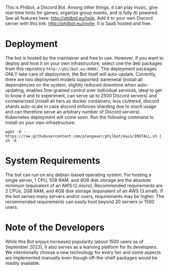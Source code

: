 This is Philbot, a Discord Bot. Among other things, it can play music, give real-time hints for games, organize group events, and is fully AI powered. See all features here: http://philbot.eu/help. Add it to your own Discord server with this link: http://philbot.eu/invite. It is SaaS hosted and free.

# Deployment
The bot is hosted by the maintainer and free to use. However, if you want to deploy and host it on your own infrastructure, select one the deb packages from this repostory `http://philbot.eu:8000/`.
The deployment packages ONLY take care of deployment, the Bot itself will auto-update.
Currently, there are two deployment models supported:
baremetal (install all dependencies on the system, slightly reduced downtime when auto-updating, enables fine-grained control over individual services, ideal to get to know it and to experiment, can serve up to 2500 Discord servers) and
containerized (install all tiers as docker containers, less cluttered, discord shards auto-scale in case discord enforces sharding due to much usage and can therefore serve an arbitrary number of Discord servers). Kubernetes deployment will come soon.
Run the following command to install on your own infrastructure:
```
wget -O - https://raw.githubusercontent.com/plengauer/philbot/main/INSTALL.sh | sh -E
```

# System Requirements
The bot can run on any debian-based operating system. For hosting a single server, 1 CPU, 1GB RAM, and 4GB disk storage are the absolute minimum (equivalent of an AWS t2.micro). Recommended requirements are 2 CPUs, 2GB RAM, and 4GB disk storage (equivalent of an AWS t3.small). If the bot serves many servers and/or users, requirements may be higher. The recommended requirements can easily host beyond 20 servers or 1500 users.

# Note of the Developers
While this Bot enjoys increased popularity (about 1500 users as of September 2023), it also serves as a learning platform for its developers.
We intentionally choose a new technology for every tier and some aspects are implemented manually even though off-the-shelf packages would be readily available. 

